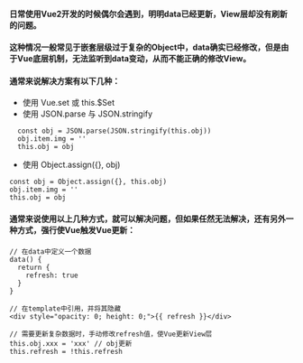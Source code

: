 #### 日常使用Vue2开发的时候偶尔会遇到，明明data已经更新，View层却没有刷新的问题。
#### 这种情况一般常见于嵌套层级过于复杂的Object中，data确实已经修改，但是由于Vue底层机制，无法监听到data变动，从而不能正确的修改View。

#### 通常来说解决方案有以下几种：
- 使用 Vue.set 或 this.$Set 
- 使用 JSON.parse 与 JSON.stringify
```
  const obj = JSON.parse(JSON.stringify(this.obj))
  obj.item.img = ''
  this.obj = obj
```
- 使用 Object.assign({}, obj)
```
const obj = Object.assign({}, this.obj)
obj.item.img = ''
this.obj = obj
```
#### 通常来说使用以上几种方式，就可以解决问题，但如果任然无法解决，还有另外一种方式，强行使Vue触发Vue更新：
```
// 在data中定义一个数据
data() {
  return {
    refresh: true
  }
}

// 在template中引用，并将其隐藏
<div style="opacity: 0; height: 0;">{{ refresh }}</div>

// 需要更新复杂数据时，手动修改refresh值，使Vue更新View层
this.obj.xxx = 'xxx' // obj更新
this.refresh = !this.refresh
```